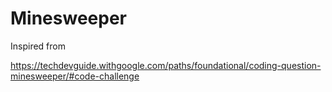 # Minesweeper

Inspired from 

https://techdevguide.withgoogle.com/paths/foundational/coding-question-minesweeper/#code-challenge

